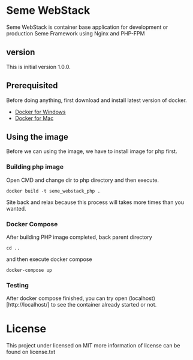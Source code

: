 # Seme WebStack
Seme WebStack is container base application for development or production Seme Framework using Nginx and PHP-FPM

## version
This is initial version 1.0.0.

## Prerequisited
Before doing anything, first download and install latest version of docker.
- [Docker for Windows](https://hub.docker.com/editions/community/docker-ce-desktop-windows/)
- [Docker for Mac](https://hub.docker.com/editions/community/docker-ce-desktop-mac/)

## Using the image
Before we can using the image, we have to install image for php first.

### Building php image

Open CMD and change dir to php directory and then execute.

```CLI
docker build -t seme_webstack_php .
```

Site back and relax because this process will takes more times than you wanted.

### Docker Compose
After building PHP image completed, back parent directory
```CLI
cd ..
```

and then execute docker compose

```CLI
docker-compose up
```

### Testing
After docker compose finished, you can try open (localhost)[http://localhost/] to see the container already started or not.

# License
This project under licensed on MIT more information of license can be found on license.txt
